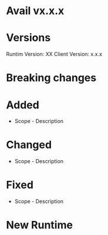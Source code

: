 # Avail vx.x.x

# Versions
Runtim Version: XX
Client Version: x.x.x

# Breaking changes
<!-- Does this upgrade include any breadking changes ? Yes / No, describe -->
<!-- Will it require a binary upgrade ? Yes / No -->

# Added
- Scope - Description

# Changed
- Scope - Description

# Fixed
- Scope - Description

# New Runtime
<!-- Summary generated by SR tool in case of runtime upgrade -->
